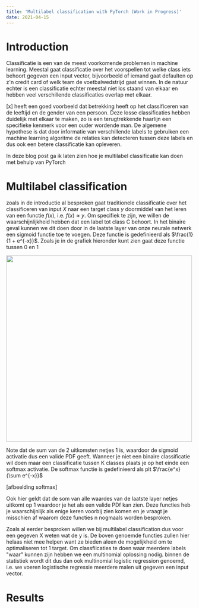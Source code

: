 ```yaml
---
title: 'Multilabel classification with PyTorch (Work in Progress)'
date: 2021-04-15
---
```


Introduction
======
Classificatie is een van de meest voorkomende problemen in machine learning. Meestal gaat classificatie over het voorspellen
tot welke class iets behoort gegeven een input vector, bijvoorbeeld of iemand gaat defaulten op z'n credit card of welk 
team de voetbalwedstrijd gaat winnen. In de natuur echter is een classificatie echter meestal niet los staand van elkaar 
en hebben veel verschillende classificaties overlap met elkaar.

[x] heeft een goed voorbeeld dat betrekking heeft op het classificeren van de leeftijd en de gender van een persoon. Deze
losse classificaties hebben duidelijk met elkaar te maken, zo is een terugtrekkende haarlijn een specifieke kenmerk voor een 
ouder wordende man. De algemene hypothese is dat door informatie van verschillende labels te gebruiken een machine learning
algoritme de relaties kan detecteren tussen deze labels en dus ook een betere classificatie kan opleveren. 

In deze blog post ga ik laten zien hoe je multilabel classificatie kan doen met behulp van PyTorch

Multilabel classification 
======

zoals in de introductie al besproken gaat traditionele classificatie over het classificeren van input $X$ naar een target class
$y$ doormiddel van het leren van een functie $f(x)$, i.e. $f(x) \approx y$. Om specifiek te zijn, we willen de waarschijnlijkheid
hebben dat een label tot class C behoort. In het binaire geval kunnen we dit doen door in de laatste layer van onze neurale 
netwerk een sigmoid functie toe te voegen. Deze functie is gedefinieerd als $\frac{1}{1 + e^{-x}}$. Zoals je in de grafiek
hieronder kunt zien gaat deze functie tussen 0 en 1 

  <img src="http://woutermostard.github.io/files/sigmoid.png" align="middle" width="500" height="500">

Note dat de sum van de 2 uitkomsten netjes 1 is, waardoor de sigmoid activatie dus een valide PDF geeft. 
Wanneer je niet een binaire classificatie wil doen maar een classificatie tussen K classes plaats je op het einde een 
softmax activatie. De softmax functie is gedefinieerd als plt $\frac{e^x}{\sum e^{-x}}$


[afbeelding softmax]

Ook hier geldt dat de som van alle waardes van de laatste layer netjes uitkomt op 1 waardoor je het als een valide PDf kan zien. 
Deze functies heb je waarschijnlijk als enige keren voorbij zien komen en je vraagt je misschien af waarom deze functies n
nogmaals worden besproken. 

Zoals al eerder besproken willen we bij multilabel classification dus voor een gegeven X weten wat de y is. De boven 
genoemde functies zullen hier helaas niet mee helpen want ze bieden aleen de mogelijkheid om te optimaliseren tot 1 target.
Om classfiicaties te doen waar meerdere labels "waar" kunnen zijn hebben we een multinomial oplossing nodig. binnen de 
statistiek wordt dit dus dan ook multinomial logistic regression genoemd, i.e. we voeren logistische regressie meerdere malen
uit gegeven een input vector. 


Results 
======
